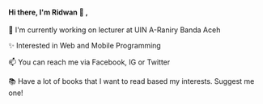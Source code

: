 <h4>Hi there, I'm Ridwan 👋 ,</h4>
<p>🏢 I'm currently working on lecturer at UIN A-Raniry Banda Aceh
<p>✨ Interested in Web and Mobile Programming
<p>📫 You can reach me via Facebook, IG or Twitter
<p>📚 Have a lot of books that I want to read based my interests. Suggest me one!

<!--
**iwanmerdu/iwanmerdu** is a ✨ _special_ ✨ repository because its `README.md` (this file) appears on your GitHub profile.

Here are some ideas to get you started:

- 🔭 I’m currently working on ...
- 🌱 I’m currently learning ...
- 👯 I’m looking to collaborate on ...
- 🤔 I’m looking for help with ...
- 💬 Ask me about ...
- 📫 How to reach me: ...
- 😄 Pronouns: ...
- ⚡ Fun fact: ...
-->
